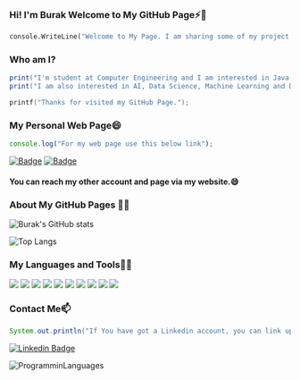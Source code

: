 ### Hi! I'm Burak Welcome to My GitHub Page⚡👋
```Python
console.WriteLine("Welcome to My Page. I am sharing some of my project here.");
```
### Who am I?
```csharp
print("I'm student at Computer Engineering and I am interested in Java, C# and Python")
print("I am also interested in AI, Data Science, Machine Learning and Data Visulation")
```

```c
printf("Thanks for visited my GitHub Page.");
```
### My Personal Web Page😄
```javascript
console.log("For my web page use this below link");
```
[![Badge](https://img.shields.io/badge/BurakBoduroglu-WebPage-blue?style=for-the-badge&logo=)](https://burakboduroglu.github.io/) 
[![Badge](https://img.shields.io/badge/BurakBoduroglu-Kaggle-blue?style=for-the-badge&logo=)](https://www.kaggle.com/burakboduroglu) 

#### You can reach my other account and page via my website.😄

### About My GitHub Pages :man_technologist:
![Burak's GitHub stats](https://github-readme-stats.vercel.app/api?username=BurakBoduroglu&show_icons=true&theme=onedark)

![Top Langs](https://github-readme-stats.vercel.app/api/top-langs/?username=BurakBoduroglu&theme=tokyonight)


### My Languages and Tools🌱🔭
![](https://img.shields.io/badge/Languages-Java-informational?style=flat&logo=data:image/svg%2bxml;base64,<BASE64_DATA>)
![](https://img.shields.io/badge/Languages-CSharp-informational?style=flat&logo=data:image/svg%2bxml;base64,<BASE64_DATA>)
![](https://img.shields.io/badge/Languages-C-informational?style=flat&logo=data:image/svg%2bxml;base64,<BASE64_DATA>)
![](https://img.shields.io/badge/Languages-Python-informational?style=flat&logo=data:image/svg%2bxml;base64,<BASE64_DATA>)
![](https://img.shields.io/badge/Languages-HTML-informational?style=flat&logo=data:image/svg%2bxml;base64,<BASE64_DATA>)
![](https://img.shields.io/badge/Languages-SQL-informational?style=flat&logo=data:image/svg%2bxml;base64,<BASE64_DATA>)
![](https://img.shields.io/badge/Languages-CSS-informational?style=flat&logo=data:image/svg%2bxml;base64,<BASE64_DATA>)
![](https://img.shields.io/badge/Tools-VisualStudioCode-9cf)
![](https://img.shields.io/badge/Tools-VisualStudio-9cf)
![](https://img.shields.io/badge/Tools-Eclipse-9cf)

### Contact Me📫

``` Java
System.out.println("If You have got a Linkedin account, you can link up with me via this link.");
```

[![Linkedin Badge](https://img.shields.io/badge/BurakBoduroglu-Contact-blue?style=for-the-badge&logo=linkedin)](https://www.linkedin.com/in/burakboduroglu/) 

![ProgramminLanguages](https://user-images.githubusercontent.com/80620802/116823668-5eda4280-ab8e-11eb-880e-ffa3f0e551f6.png)
